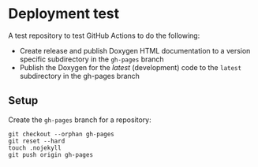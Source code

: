 # Deployment test

A test repository to test GitHub Actions to do the following:

  * Create release and publish Doxygen HTML documentation to a version
    specific subdirectory in the `gh-pages` branch
  * Publish the Doxygen for the *latest* (development) code to the `latest`
    subdirectory in the gh-pages branch

## Setup

Create the `gh-pages` branch for a repository:
```
git checkout --orphan gh-pages
git reset --hard
touch .nojekyll
git push origin gh-pages
```
